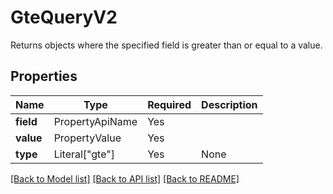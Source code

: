 # GteQueryV2

Returns objects where the specified field is greater than or equal to a value.

## Properties
| Name | Type | Required | Description |
| ------------ | ------------- | ------------- | ------------- |
**field** | PropertyApiName | Yes |  |
**value** | PropertyValue | Yes |  |
**type** | Literal["gte"] | Yes | None |


[[Back to Model list]](../../../README.md#models-v2-link) [[Back to API list]](../../../README.md#apis-v2-link) [[Back to README]](../../../README.md)
